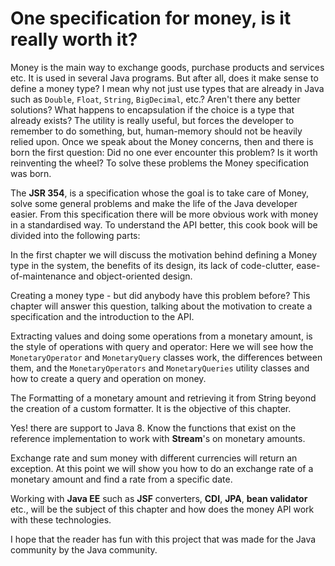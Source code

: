 # One specification for money, is it really worth it?

Money is the main way to exchange goods, purchase products and services etc. It is used in several Java programs. But after all, does it make sense to define a money type? I mean why not just use types that are already in Java such as `Double`, `Float`, `String`, `BigDecimal`, etc.? Aren't there any better solutions? What happens to encapsulation if the choice is a type that already exists? The utility is really useful, but forces the developer to remember to do something, but, human-memory should not be heavily relied upon. Once we speak about the Money concerns, then and there is born the first question: Did no one ever encounter this problem? Is it worth reinventing the wheel? To solve these problems the Money specification was born.

The **JSR 354**, is a specification whose the goal is to take care of Money, solve some general problems and make the life of the Java developer easier. From this specification there will be more obvious work with money in a standardised way. To understand the API better, this cook book will be divided into the following parts:

In the first chapter we will discuss the motivation behind defining a Money type in the system, the benefits of its design, its lack of code-clutter,  ease-of-maintenance and object-oriented design.

Creating a money type - but did anybody have this problem before? This chapter will answer this question, talking about the motivation to create a specification and the introduction to the API.

Extracting values and doing some operations from a monetary amount, is the style of operations with query and operator: Here we will see how the `MonetaryOperator` and `MonetaryQuery` classes work, the differences between them, and the `MonetaryOperators` and `MonetaryQueries` utility classes and how to create a query and operation on money.

The Formatting of a monetary amount and retrieving it from String beyond the creation of a custom formatter. It is the objective of this chapter.

Yes! there are support to Java 8. Know the functions that exist on the reference implementation to work with **Stream**'s on monetary amounts.

Exchange rate and sum  money with different currencies will return an exception. At this point we will show you how to do an exchange rate of a monetary amount and find a rate from a specific date.

Working with **Java EE** such as **JSF** converters, **CDI**, **JPA**, **bean validator** etc., will be the subject of this chapter and how does the money API work with these technologies.

I hope that the reader has fun with this project that was made for the Java community by the Java community.